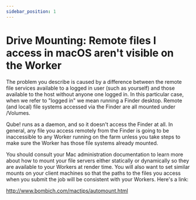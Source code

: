 ```yaml
---
sidebar_position: 1
---
```


# Drive Mounting: Remote files I access in macOS aren't visible on the Worker


The problem you describe is caused by a difference between the remote file
services available to a logged in user (such as yourself) and those available
to the host without anyone one logged in. In this particular case, when we
refer to "logged in" we mean running a Finder desktop. Remote (and local)
file systems accessed via the Finder are all mounted under /Volumes.

Qube! runs as a daemon, and so it doesn't access the Finder at all. In
general, any file you access remotely from the Finder is going to be
inaccessible to any Worker running on the farm unless you take steps to make
sure the Worker has those file systems already mounted.

You should consult your Mac administration documentation to learn more about
how to mount your file servers either statically or dynamically so they are
available to your Workers at render time. You will also want to set similar
mounts on your client machines so that the paths to the files you access when
you submit the job will be consistent with your Workers. Here's a link:

http://www.bombich.com/mactips/automount.html

